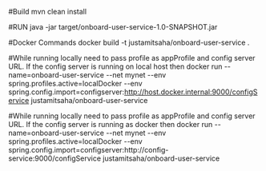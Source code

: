 #Build
mvn clean install

#RUN
java -jar target/onboard-user-service-1.0-SNAPSHOT.jar

#Docker Commands
docker build -t justamitsaha/onboard-user-service .

#While running locally need to pass profile as appProfile and config server URL. If the config server is running on local host then
docker run --name=onboard-user-service --net mynet --env spring.profiles.active=localDocker --env spring.config.import=configserver:http://host.docker.internal:9000/configService  justamitsaha/onboard-user-service


#While running locally need to pass profile as appProfile and config server URL. If the config server is running as docker then
docker run --name=onboard-user-service --net mynet --env spring.profiles.active=localDocker --env spring.config.import=configserver:http://config-service:9000/configService  justamitsaha/onboard-user-service